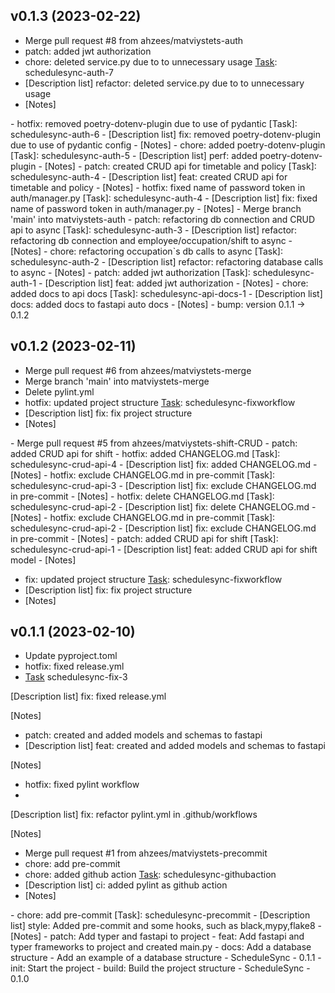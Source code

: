 ## v0.1.3 (2023-02-22)


- Merge pull request #8 from ahzees/matviystets-auth
- patch: added jwt authorization
- chore: deleted service.py due to to unnecessary usage [Task]: schedulesync-auth-7
- [Description list]
refactor: deleted service.py due to to unnecessary usage
- [Notes]
<notes>
- hotfix: removed poetry-dotenv-plugin due to use of pydantic [Task]: schedulesync-auth-6
- [Description list]
fix: removed poetry-dotenv-plugin due to use of pydantic config
- [Notes]
<notes>
- chore: added poetry-dotenv-plugin [Task]: schedulesync-auth-5
- [Description list]
perf: added poetry-dotenv-plugin
- [Notes]
<notes>
- patch: created CRUD api for timetable and policy [Task]: schedulesync-auth-4
- [Description list]
feat: created CRUD api for timetable and policy
- [Notes]
<notes>
- hotfix: fixed name of  password token in auth/manager.py [Task]: schedulesync-auth-4
- [Description list]
fix: fixed name of password token in auth/manager.py
- [Notes]
<notes>
- Merge branch 'main' into matviystets-auth
- patch: refactoring db connection and CRUD api to async [Task]: schedulesync-auth-3
- [Description list]
refactor: refactoring db connection and employee/occupation/shift to async
- [Notes]
<notes>
- chore: refactoring occupation`s db calls to async [Task]: schedulesync-auth-2
- [Description list]
refactor: refactoring database calls to async
- [Notes]
<notes>
- patch: added jwt authorization [Task]: schedulesync-auth-1
- [Description list]
feat: added jwt authorization
- [Notes]
<notes>
- chore: added docs to api docs [Task]: schedulesync-api-docs-1
- [Description list]
docs: added docs to fastapi auto docs
- [Notes]
<notes>
- bump: version 0.1.1 → 0.1.2

## v0.1.2 (2023-02-11)


- Merge pull request #6 from ahzees/matviystets-merge
- Merge branch 'main' into matviystets-merge
- Delete pylint.yml
- hotfix: updated project structure [Task]: schedulesync-fixworkflow
- [Description list]
fix: fix project structure
- [Notes]
<notes>
- Merge pull request #5 from ahzees/matviystets-shift-CRUD
- patch: added CRUD api for shift
- hotfix: added CHANGELOG.md [Task]: schedulesync-crud-api-4
- [Description list]
fix: added CHANGELOG.md
- [Notes]
<notes>
- hotfix: exclude CHANGELOG.md in pre-commit [Task]: schedulesync-crud-api-3
- [Description list]
fix: exclude CHANGELOG.md in pre-commit
- [Notes]
<notes>
- hotfix: delete CHANGELOG.md [Task]: schedulesync-crud-api-2
- [Description list]
fix: delete CHANGELOG.md
- [Notes]
<notes>
- hotfix: exclude CHANGELOG.md in pre-commit [Task]: schedulesync-crud-api-2
- [Description list]
fix: exclude CHANGELOG.md in pre-commit
- [Notes]
<notes>
- patch: added CRUD api for shift [Task]: schedulesync-crud-api-1
- [Description list]
feat: added CRUD api for shift model
- [Notes]
<notes>

- fix: updated project structure [Task]: schedulesync-fixworkflow
- [Description list]
fix: fix project structure
- [Notes]
<notes>

## v0.1.1 (2023-02-10)


- Update pyproject.toml
- hotfix: fixed release.yml
- [Task] schedulesync-fix-3

[Description list]
    fix: fixed release.yml

[Notes]
    <notes>
- patch: created and added models and schemas to fastapi
- [Description list]
feat: created and added models and schemas to fastapi

[Notes]
<notes>
- hotfix: fixed pylint workflow
- [Task]: schedulesync-githubaction

[Description list]
fix: refactor pylint.yml in .github/workflows

[Notes]
<notes>
- Merge pull request #1 from ahzees/matviystets-precommit
- chore: add pre-commit
- chore: added github action [Task]: schedulesync-githubaction
- [Description list]
ci: added pylint as github action
- [Notes]
<notes>
- chore: add pre-commit [Task]: schedulesync-precommit
- [Description list]
style: Added pre-commit and some hooks, such as black,mypy,flake8
- [Notes]
<notes>
- patch: Add typer and fastapi to project
- feat: Add fastapi and typer frameworks to project and created main.py
- docs: Add  a database structure
- Add an example of a database structure
- ScheduleSync - 0.1.1
- init: Start the project
- build: Build the project structure
- ScheduleSync - 0.1.0
